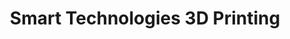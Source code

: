 ---
title: "Smart Technologies 3D Printing"
url: /renton/smart-technologies-3d-printing/
shop: copyshop
---